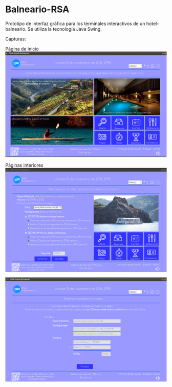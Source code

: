 # Balneario-RSA
Prototipo de interfaz gráfica para los terminales interactivos de un hotel-balneario. Se utiliza la tecnología Java Swing.

Capturas:

Página de inicio
![screenshot](screenshots/startPage.png)

Páginas interiores
![screenshot](screenshots/inner1.png)

![screenshot](screenshots/inner2.png)
